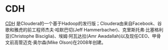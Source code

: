 # CDH
[CDH](https://www.cloudera.com/products/open-source/apache-hadoop/key-cdh-components.html) 是Cloudera的一个基于Hadoop的发行版；Cloudera由来自Facebook、谷歌和雅虎的前工程师杰夫·哈默巴切(Jeff Hammerbacher)、克里斯托弗·比塞格利亚(Christophe Bisciglia)、埃姆·阿瓦达拉(Amr Awadallah)以及现任CEO、甲骨文前高管迈克·奥尔森(Mike Olson)在2008年创建。 
